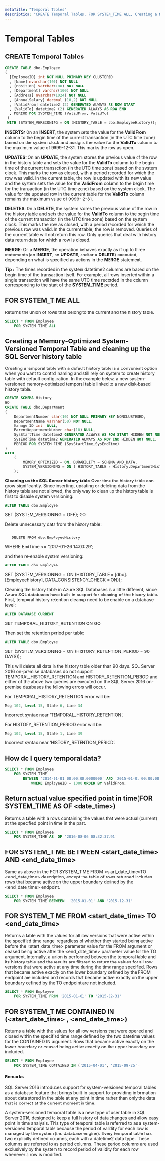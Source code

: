 ```yaml
---
metaTitle: "Temporal Tables"
description: "CREATE Temporal Tables, FOR SYSTEM_TIME ALL, Creating a Memory-Optimized System-Versioned Temporal Table and cleaning up the SQL Server history table, How do I query temporal data?, Return actual value specified point in time(FOR SYSTEM_TIME AS OF <date_time>), FOR SYSTEM_TIME BETWEEN <start_date_time> AND <end_date_time>, FOR SYSTEM_TIME FROM <start_date_time> TO <end_date_time>, FOR SYSTEM_TIME CONTAINED IN (<start_date_time> , <end_date_time>)"
---
```


# Temporal Tables



## CREATE Temporal Tables


```sql
CREATE TABLE dbo.Employee   
(    
  [EmployeeID] int NOT NULL PRIMARY KEY CLUSTERED   
  , [Name] nvarchar(100) NOT NULL  
  , [Position] varchar(100) NOT NULL   
  , [Department] varchar(100) NOT NULL  
  , [Address] nvarchar(1024) NOT NULL  
  , [AnnualSalary] decimal (10,2) NOT NULL  
  , [ValidFrom] datetime2 (2) GENERATED ALWAYS AS ROW START  
  , [ValidTo] datetime2 (2) GENERATED ALWAYS AS ROW END  
  , PERIOD FOR SYSTEM_TIME (ValidFrom, ValidTo)  
 )    
 WITH (SYSTEM_VERSIONING = ON (HISTORY_TABLE = dbo.EmployeeHistory));  

```

**INSERTS:** On an **INSERT**, the system sets the value for the **ValidFrom** column to the begin time of the current transaction (in the UTC time zone) based on the system clock and assigns the value for the **ValidTo** column to the maximum value of 9999-12-31. This marks the row as open.

**UPDATES:** On an **UPDATE**, the system stores the previous value of the row in the history table and sets the value for the **ValidTo** column to the begin time of the current transaction (in the UTC time zone) based on the system clock. This marks the row as closed, with a period recorded for which the row was valid. In the current table, the row is updated with its new value and the system sets the value for the **ValidFrom** column to the begin time for the transaction (in the UTC time zone) based on the system clock. The value for the updated row in the current table for the **ValidTo** column remains the maximum value of 9999-12-31.

**DELETES**: On a **DELETE**, the system stores the previous value of the row in the history table and sets the value for the **ValidTo** column to the begin time of the current transaction (in the UTC time zone) based on the system clock. This marks the row as closed, with a period recorded for which the previous row was valid. In the current table, the row is removed. Queries of the current table will not return this row. Only queries that deal with history data return data for which a row is closed.

**MERGE**: On a **MERGE**, the operation behaves exactly as if up to three statements (an **INSERT**, an **UPDATE**, and/or a **DELETE**) executed, depending on what is specified as actions in the **MERGE** statement.

**Tip :** The times recorded in the system datetime2 columns are based on the begin time of the transaction itself. For example, all rows inserted within a single transaction will have the same UTC time recorded in the column corresponding to the start of the **SYSTEM_TIME** period.



## FOR SYSTEM_TIME ALL


Returns the union of rows that belong to the current and the history table.

```sql
SELECT * FROM Employee
    FOR SYSTEM_TIME ALL

```



## Creating a Memory-Optimized System-Versioned Temporal Table and cleaning up the SQL Server history table


Creating a temporal table with a default history table is a convenient option when you want to control naming and still rely on system to create history table with default configuration. In the example below, a new system-versioned memory-optimized temporal table linked to a new disk-based history table.

```sql
CREATE SCHEMA History  
GO  
CREATE TABLE dbo.Department   
(  
    DepartmentNumber char(10) NOT NULL PRIMARY KEY NONCLUSTERED,   
    DepartmentName varchar(50) NOT NULL,   
    ManagerID int  NULL,   
    ParentDepartmentNumber char(10) NULL,   
    SysStartTime datetime2 GENERATED ALWAYS AS ROW START HIDDEN NOT NULL,   
    SysEndTime datetime2 GENERATED ALWAYS AS ROW END HIDDEN NOT NULL,     
    PERIOD FOR SYSTEM_TIME (SysStartTime,SysEndTime)     
)  
WITH   
    (  
        MEMORY_OPTIMIZED = ON, DURABILITY = SCHEMA_AND_DATA,  
        SYSTEM_VERSIONING = ON ( HISTORY_TABLE = History.DepartmentHistory )   
    );  

```

**Cleaning up the SQL Server history table**
Over time the history table can grow significantly. Since inserting, updating or deleting data from the history table are not allowed, the only way to clean up the history table is first to disable system versioning:

```sql
ALTER TABLE dbo.Employee

```

SET (SYSTEM_VERSIONING = OFF);
GO

Delete unnecessary data from the history table:

```

   DELETE FROM dbo.EmployeeHistory

```

WHERE EndTime <= '2017-01-26 14:00:29';

and then re-enable system versioning:

```sql
ALTER TABLE dbo.Employee

```

SET (SYSTEM_VERSIONING = ON (HISTORY_TABLE = [dbo].[EmployeeHistory], DATA_CONSISTENCY_CHECK = ON));

Cleaning the history table in Azure SQL Databases is a little different, since Azure SQL databases have built-in support for cleaning of the history table. First, temporal history retention cleanup need to be enable on a database level:

```sql
ALTER DATABASE CURRENT

```

SET TEMPORAL_HISTORY_RETENTION ON
GO

Then set the retention period per table:

```sql
ALTER TABLE dbo.Employee

```

SET (SYSTEM_VERSIONING = ON (HISTORY_RETENTION_PERIOD = 90 DAYS));

This will delete all data in the history table older than 90 days.
SQL Server 2016 on-premise databases do not support TEMPORAL_HISTORY_RETENTION and HISTORY_RETENTION_PERIOD and either of the above two queries are executed on the SQL Server 2016 on-premise databases the following errors will occur.

For TEMPORAL_HISTORY_RETENTION error will be:

```sql
Msg 102, Level 15, State 6, Line 34

```

Incorrect syntax near ‘TEMPORAL_HISTORY_RETENTION’.

For HISTORY_RETENTION_PERIOD error will be:

```sql
Msg 102, Level 15, State 1, Line 39

```

Incorrect syntax near ‘HISTORY_RETENTION_PERIOD’.



## How do I query temporal data?


```sql
SELECT * FROM Employee   
    FOR SYSTEM_TIME    
        BETWEEN '2014-01-01 00:00:00.0000000' AND '2015-01-01 00:00:00.0000000'   
            WHERE EmployeeID = 1000 ORDER BY ValidFrom;  

```



## Return actual value specified point in time(FOR SYSTEM_TIME AS OF <date_time>)


Returns a table with a rows containing the values that were actual (current) at the specified point in time in the past.

```sql
SELECT * FROM Employee   
    FOR SYSTEM_TIME AS  OF '2016-08-06 08:32:37.91'

```



## FOR SYSTEM_TIME BETWEEN <start_date_time> AND <end_date_time>


Same as above in the FOR SYSTEM_TIME FROM <start_date_time>TO <end_date_time> description, except the table of rows returned includes rows that became active on the upper boundary defined by the <end_date_time> endpoint.

```sql
SELECT * FROM Employee   
    FOR SYSTEM_TIME BETWEEN  '2015-01-01' AND '2015-12-31' 

```



## FOR SYSTEM_TIME FROM <start_date_time> TO <end_date_time>


Returns a table with the values for all row versions that were active within the specified time range, regardless of whether they started being active before the <start_date_time> parameter value for the FROM argument or ceased being active after the <end_date_time> parameter value for the TO argument. Internally, a union is performed between the temporal table and its history table and the results are filtered to return the values for all row versions that were active at any time during the time range specified. Rows that became active exactly on the lower boundary defined by the FROM endpoint are included and records that became active exactly on the upper boundary defined by the TO endpoint are not included.

```sql
SELECT * FROM Employee   
    FOR SYSTEM_TIME FROM '2015-01-01' TO '2015-12-31' 

```



## FOR SYSTEM_TIME CONTAINED IN (<start_date_time> , <end_date_time>)


Returns a table with the values for all row versions that were opened and closed within the specified time range defined by the two datetime values for the CONTAINED IN argument. Rows that became active exactly on the lower boundary or ceased being active exactly on the upper boundary are included.

```sql
SELECT * FROM Employee
    FOR SYSTEM_TIME CONTAINED IN ('2015-04-01', '2015-09-25')   

```



#### Remarks


SQL Server 2016 introduces support for system-versioned temporal tables as a database feature that brings built-in support for providing information about data stored in the table at any point in time rather than only the data that is correct at the current moment in time.

A system-versioned temporal table is a new type of user table in SQL Server 2016, designed to keep a full history of data changes and allow easy point in time analysis. This type of temporal table is referred to as a system-versioned temporal table because the period of validity for each row is managed by the system (i.e. database engine).
Every temporal table has two explicitly defined columns, each with a datetime2 data type. These columns are referred to as period columns. These period columns are used exclusively by the system to record period of validity for each row whenever a row is modified.

